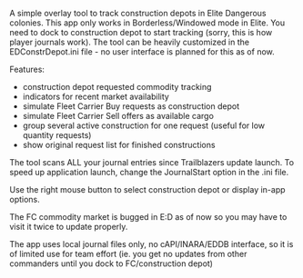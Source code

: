 A simple overlay tool to track construction depots in Elite Dangerous colonies.
This app only works in Borderless/Windowed mode in Elite.
You need to dock to construction depot to start tracking (sorry, this is how player journals work).
The tool can be heavily customized in the EDConstrDepot.ini file - no user interface is planned for this as of now.


Features:
- construction depot requested commodity tracking
- indicators for recent market availability
- simulate Fleet Carrier Buy requests as construction depot
- simulate Fleet Carrier Sell offers as available cargo
- group several active construction for one request (useful for low quantity requests)
- show original request list for finished constructions

The tool scans ALL your journal entries since Trailblazers update launch. 
To speed up application launch, change the JournalStart option in the .ini file. 

Use the right mouse button to select construction depot or display in-app options.

The FC commodity market is bugged in E:D as of now so you may have to visit it twice to update properly. 

The app uses local journal files only, no cAPI/INARA/EDDB interface, so it is of limited use for team effort (ie. you get no updates from other commanders until you dock to FC/construction depot)
